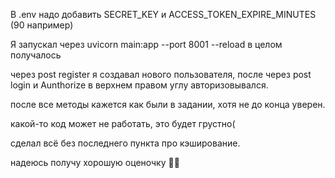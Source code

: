 В .env надо добавить SECRET_KEY и ACCESS_TOKEN_EXPIRE_MINUTES (90 например)

Я запускал через  uvicorn main:app --port 8001 --reload    в целом получалось

через post register я создавал нового пользователя, после через post login и Aunthorize в верхнем правом углу авторизовывался.

после все методы кажется как были в задании, хотя не до конца уверен.

какой-то код может не работать, это будет грустно(

сделал всё без последнего пункта про кэширование.

надеюсь получу хорошую оценочку 🙏🥺
